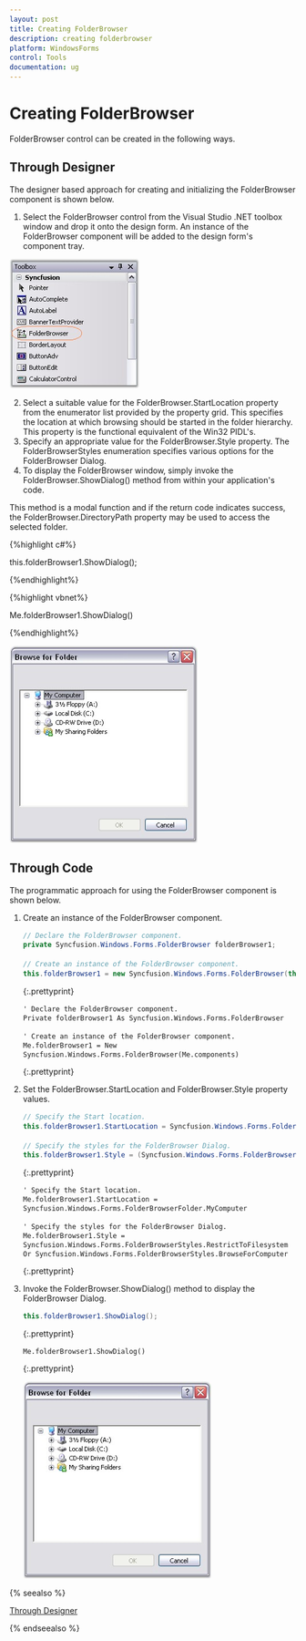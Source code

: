 ```yaml
---
layout: post
title: Creating FolderBrowser
description: creating folderbrowser
platform: WindowsForms
control: Tools
documentation: ug
---
```


# Creating FolderBrowser

FolderBrowser control can be created in the following ways.

## Through Designer 

The designer based approach for creating and initializing the FolderBrowser component is shown below.

1. Select the FolderBrowser control from the Visual Studio .NET toolbox window and drop it onto the design form. An instance of the FolderBrowser component will be added to the design form's component tray.
  
  ![](Overview_images/Overview_img406.jpeg) 



2. Select a suitable value for the FolderBrowser.StartLocation property from the enumerator list provided by the property grid. This specifies the location at which browsing should be started in the folder hierarchy. This property is the functional equivalent of the Win32 PIDL's.
3. Specify an appropriate value for the FolderBrowser.Style property. The FolderBrowserStyles enumeration specifies various options for the FolderBrowser Dialog.
4. To display the FolderBrowser window, simply invoke the FolderBrowser.ShowDialog() method from within your application's code.

This method is a modal function and if the return code indicates success, the FolderBrowser.DirectoryPath property may be used to access the selected folder.

{%highlight c#%}



this.folderBrowser1.ShowDialog();

{%endhighlight%}

{%highlight vbnet%}


Me.folderBrowser1.ShowDialog()

{%endhighlight%}


![](Overview_images/Overview_img407.jpeg) 


## Through Code

The programmatic approach for using the FolderBrowser component is shown below.

1. Create an instance of the FolderBrowser component.
   
   ~~~ cs
   // Declare the FolderBrowser component.
   private Syncfusion.Windows.Forms.FolderBrowser folderBrowser1;
   
   // Create an instance of the FolderBrowser component.
   this.folderBrowser1 = new Syncfusion.Windows.Forms.FolderBrowser(this.components);
   ~~~
   {:.prettyprint}
   
   
   ~~~vbnet
   ' Declare the FolderBrowser component.
   Private folderBrowser1 As Syncfusion.Windows.Forms.FolderBrowser
   
   ' Create an instance of the FolderBrowser component.
   Me.folderBrowser1 = New Syncfusion.Windows.Forms.FolderBrowser(Me.components)
   ~~~
   {:.prettyprint}



2. Set the FolderBrowser.StartLocation and FolderBrowser.Style property values.
   
   ~~~ cs
   // Specify the Start location.
   this.folderBrowser1.StartLocation = Syncfusion.Windows.Forms.FolderBrowserFolder.MyComputer;
   
   // Specify the styles for the FolderBrowser Dialog.
   this.folderBrowser1.Style = (Syncfusion.Windows.Forms.FolderBrowserStyles.RestrictToFilesystem | Syncfusion.Windows.Forms.FolderBrowserStyles.BrowseForComputer);
   ~~~
   {:.prettyprint}
   
   
   ~~~vbnet
   ' Specify the Start location.
   Me.folderBrowser1.StartLocation = Syncfusion.Windows.Forms.FolderBrowserFolder.MyComputer
   
   ' Specify the styles for the FolderBrowser Dialog.
   Me.folderBrowser1.Style = Syncfusion.Windows.Forms.FolderBrowserStyles.RestrictToFilesystem Or Syncfusion.Windows.Forms.FolderBrowserStyles.BrowseForComputer
   ~~~
   {:.prettyprint}


3. Invoke the FolderBrowser.ShowDialog() method to display the FolderBrowser Dialog.
   
   ~~~ cs
   this.folderBrowser1.ShowDialog();
   ~~~
   {:.prettyprint}
   
   ~~~vbnet
   Me.folderBrowser1.ShowDialog()
   ~~~
   {:.prettyprint}


   ![](Overview_images/Overview_img408.jpeg) 



{% seealso %}

[Through Designer](#through-code)

{% endseealso %}
